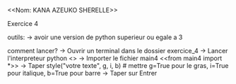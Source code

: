 <<Nom: KANA AZEUKO SHERELLE>>

Exercice 4

outils:
-> avoir une version de python superieur ou egale a 3


comment lancer?
-> Ouvrir un terminal dans le dossier exercice_4
-> Lancer l'interpreteur python <<python>>
-> Importer le fichier main4 <<from main4 import *>>
-> Taper style("votre texte", g, i, b) # mettre g=True pour le gras, i=True pour italique, b=True pour barre 
-> Taper sur Entrer